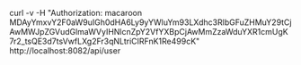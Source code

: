 curl -v -H "Authorization: macaroon MDAyYmxvY2F0aW9uIGh0dHA6Ly9yYWluYm93LXdhc3RlbGFuZHMuY29tCjAwMWJpZGVudGlmaWVyIHNlcnZpY2VfYXBpCjAwMmZzaWduYXR1cmUgK7r2_tsQE3d7tsVwfLXg2Fr3qNLtriCIRFnK1Re499cK" http://localhost:8082/api/user